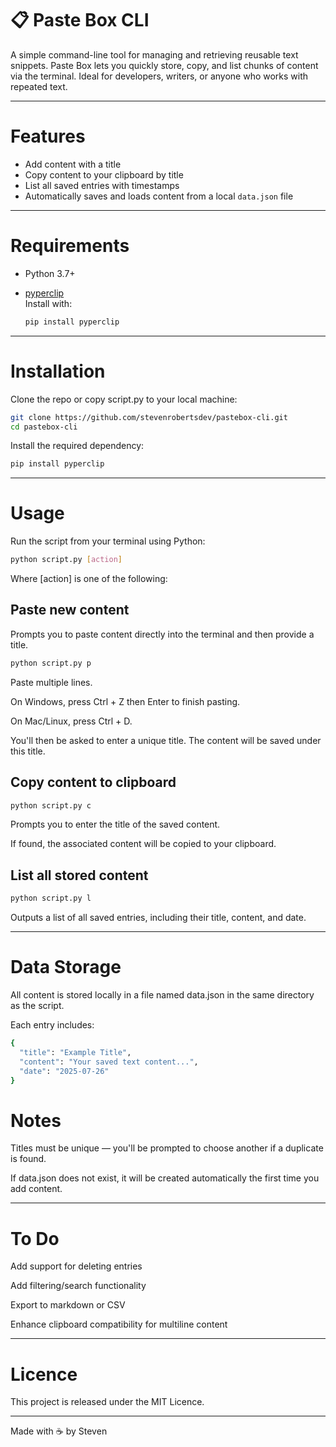 # 📋 Paste Box CLI

A simple command-line tool for managing and retrieving reusable text snippets. Paste Box lets you quickly store, copy, and list chunks of content via the terminal. Ideal for developers, writers, or anyone who works with repeated text.

---

# Features

- Add content with a title  
- Copy content to your clipboard by title  
- List all saved entries with timestamps  
- Automatically saves and loads content from a local `data.json` file

---

# Requirements

- Python 3.7+
- [pyperclip](https://pypi.org/project/pyperclip/)  
  Install with:

  ```bash
  pip install pyperclip
  ```
  
---
# Installation
Clone the repo or copy script.py to your local machine:

 ```bash
git clone https://github.com/stevenrobertsdev/pastebox-cli.git
cd pastebox-cli
```
Install the required dependency:

 ```bash
pip install pyperclip
```
---

# Usage
Run the script from your terminal using Python:
```bash
python script.py [action]
```
Where [action] is one of the following:

## Paste new content
Prompts you to paste content directly into the terminal and then provide a title.

```bash
python script.py p
````
Paste multiple lines.

On Windows, press Ctrl + Z then Enter to finish pasting.

On Mac/Linux, press Ctrl + D.

You'll then be asked to enter a unique title. The content will be saved under this title.

## Copy content to clipboard
```bash
python script.py c
```
Prompts you to enter the title of the saved content.

If found, the associated content will be copied to your clipboard.

## List all stored content
```bash
python script.py l
```
Outputs a list of all saved entries, including their title, content, and date.

---

# Data Storage
All content is stored locally in a file named data.json in the same directory as the script.

Each entry includes:
```bash
{
  "title": "Example Title",
  "content": "Your saved text content...",
  "date": "2025-07-26"
}
```
# Notes
Titles must be unique — you'll be prompted to choose another if a duplicate is found.

If data.json does not exist, it will be created automatically the first time you add content.

---


# To Do
Add support for deleting entries

Add filtering/search functionality

Export to markdown or CSV

Enhance clipboard compatibility for multiline content

---

# Licence
This project is released under the MIT Licence.

---

Made with ☕ by Steven